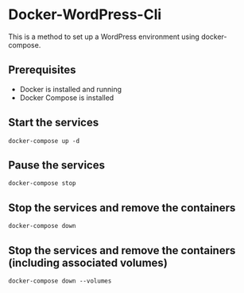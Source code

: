 # Docker-WordPress-Cli
This is a method to set up a WordPress environment using docker-compose.

## Prerequisites
- Docker is installed and running
- Docker Compose is installed

## Start the services
`docker-compose up -d`

## Pause the services
`docker-compose stop`

## Stop the services and remove the containers
`docker-compose down`

## Stop the services and remove the containers (including associated volumes)
`docker-compose down --volumes`


